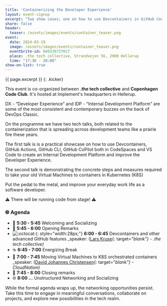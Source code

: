 ```yaml
---
title: 'Containerizing the Developer Experience'
layout: event-signup
excerpt: "Two show cases; one on how to use Devcontainers in GitHub CodeSpaces to create an Internal Development Platform and one on how to move Virtual Machines to K8S orchestrated containers."
share: false
header:
  teaser: /assets/images/events/container_teaser.png
event:
  date: 2024-03-19
  image: /assets/images/events/container_teaser.png
  eventbrite-id: 849339737017
  place: .the tech collective, Strandvejen 56, 2900 Hellerup
  time: "17:30 - 20:00"
show-on-list: true
---
```


{{ page.excerpt }}
{: .kicker}

This event is co-organized between **.the tech collective** and **Copenhagen Code Club**. It's hosted at Implement's headquarters in Hellerup.

DX - “Developer Experience” and IDP - “Internal Development Platform” are some of the most consistent and contemporary buzzes on the back of DevOps Classic.

On the programme we have two tech talks, both related to the containerization that is spreading across development teams like a prairie fire these years.

The first talk is is a practical showcase on how to use Devcontainers, GitHub Actions, GitHub CLI, GitHub CoPilot both in CodeSpaces and VS Code to create an Internal Development Platform and improve the Developer Experience.

The second talk is demonstrating the concrete steps and measures required to take your old Virtual Machines to containers in Kubernetes (K8S)

Put the pedal to the metal, and improve your everyday work life as a software developer.

⚠️ There will be running code from stage! ⚠️

### 🌐 Agenda

- 👋 **5:30 - 5:45** Welcoming and Socializing
- 🚀 **5:45 - 6:00** Opening Remarks
- ![:octocat:](https://github.githubassets.com/images/icons/emoji/octocat.png){: style="width:28px;"} **6:00 - 6:45** Devcontainers and other advanced GitHub features _speaker: ([Lars Kruse](https://www.linkedin.com/in/lakruzz/){: target="_blank"} - .the tech collective)_
- ☕ **6:45 - 7:00** Energizing Break
- 🌟 **7:00 - 7:45** Moving Virtual Machines to K8S orchestrated containers _speaker: ([David Johannes Christensen](https://www.linkedin.com/in/david-johannes-christensen-655017100/){: target="_blank"} - CloudNation)_
- 🤝 **7:45 - 8:00** Closing remarks
- 🌐 **8:00 ...** Unstructured Networking and Socializing

While the formal agenda wraps up, the networking opportunities persist. Take this time to engage in meaningful conversations, collaborate on projects, and explore new possibilities in the tech realm.
